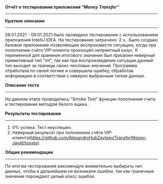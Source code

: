 ***Отчёт о тестировании приложения "Money Transfer"***
______________________________________________________________
**Краткое описание**
______________________________________________________________
08.01.2021 - 09.01.2021 было проведено  тестирование с использованием приложения IntelliJ IDEA.
На тестирование затрачено: 2 ч.. Было создано базовое приложение позволяющее воспроизвести ситуацию, когда при пополнении счёта VIP-клиента произошёл неприятный казус.
К переменной для хранения итогового значения был присвоен неверный примитивный тип "int", так как при воспроизведении ситуации данный тип выходит за границы своих числовых значений.
Программа отработала по своей логике и совершила ошибку, обработав информацию в соответствии с неверно выбранным типом данных.

**Описание теста**
______________________________________________________________

На данном этапе проводились "Smoke Test" функции пополнения счета и тестирование методом белого ящика .

**Результаты тестирования**
______________________________________________________________
1. 0% успеха. Тест неуспешен.
2. Неверный результат при пополнении счёта VIP-клиента(https://github.com/AlexandroHubZaytsev/TransferMoney-Java1/issues).

**Общие рекомендации**
______________________________________________________________

По итогам тестирования рекомендую внимательно выбирать тип данных, чтобы в дальнейшем не возникали ошибки, так как граничные значения порождают целый класс ошибок.
